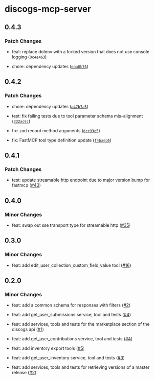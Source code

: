 # discogs-mcp-server

## 0.4.3

### Patch Changes

- feat: replace dotenv with a forked version that does not use console logging ([`0c4e463`](https://github.com/cswkim/discogs-mcp-server/commit/0c4e4632133820c0fda06d06a12a342bb7a63d16))

- chore: dependency updates ([`eaa8b76`](https://github.com/cswkim/discogs-mcp-server/commit/eaa8b762a8e19b8d4d0414cb3be974c276159c58))

## 0.4.2

### Patch Changes

- chore: dependency updates ([`a47b7a5`](https://github.com/cswkim/discogs-mcp-server/commit/a47b7a583001972af4a124e5a8f713e66d66c09d))

- test: fix failing tests due to tool parameter schema mis-alignment ([`332ac6c`](https://github.com/cswkim/discogs-mcp-server/commit/332ac6c30aac08af9fbbda4611d53805f472721e))

- fix: zod record method arguments ([`dcc93c5`](https://github.com/cswkim/discogs-mcp-server/commit/dcc93c56cada47b4597c6a77104d2c820fd2d2f1))

- fix: FastMCP tool type definition update ([`f4baeb5`](https://github.com/cswkim/discogs-mcp-server/commit/f4baeb5a7407f7f55fa1ac59d851deac802ec95f))

## 0.4.1

### Patch Changes

- test: update streamable http endpoint due to major version bump for fastmcp ([#43](https://github.com/cswkim/discogs-mcp-server/pull/43))

## 0.4.0

### Minor Changes

- feat: swap out sse transport type for streamable http ([#35](https://github.com/cswkim/discogs-mcp-server/pull/35))

## 0.3.0

### Minor Changes

- feat: add edit_user_collection_custom_field_value tool ([#16](https://github.com/cswkim/discogs-mcp-server/pull/16))

## 0.2.0

### Minor Changes

- feat: add a common schema for responses with filters ([#2](https://github.com/cswkim/discogs-mcp-server/pull/2))

- feat: add get_user_submissions service, tool and tests ([#4](https://github.com/cswkim/discogs-mcp-server/pull/4))

- feat: add services, tools and tests for the marketplace section of the discogs api ([#1](https://github.com/cswkim/discogs-mcp-server/pull/1))

- feat: add get_user_contributions service, tool and tests ([#4](https://github.com/cswkim/discogs-mcp-server/pull/4))

- feat: add inventory export tools ([#5](https://github.com/cswkim/discogs-mcp-server/pull/5))

- feat: add get_user_inventory service, tool and tests ([#3](https://github.com/cswkim/discogs-mcp-server/pull/3))

- feat: add services, tools and tests for retrieving versions of a master release ([#2](https://github.com/cswkim/discogs-mcp-server/pull/2))
